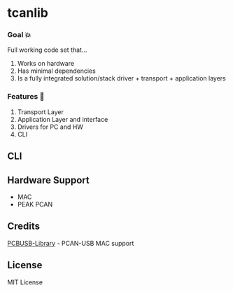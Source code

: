 # tcanlib


### Goal 💥
Full working code set that... 

1. Works on hardware
2. Has minimal dependencies 
3. Is a fully integrated solution/stack driver + transport + application layers


### Features  🚀
1. Transport Layer
2. Application Layer and interface
3. Drivers for PC and HW
4. CLI


## CLI


## Hardware Support
* MAC
* PEAK PCAN
  


## Credits

[PCBUSB-Library](https://github.com/mac-can/PCBUSB-Library) - PCAN-USB MAC support

## License

MIT License

